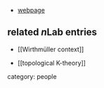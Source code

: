 
* [webpage](http://www.mathematik.uni-kl.de/agag/mitglieder/privatdozenten/wirthm/)

## related $n$Lab entries

* [[Wirthmüller context]]

* [[topological K-theory]]

category: people